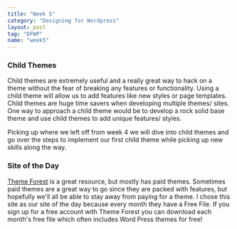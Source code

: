 ```yaml
---
title: "Week 5"
category: "Designing for Wordpress"
layout: post
tag: "DFWP"
name: "week5"
---
```


### Child Themes

Child themes are extremely useful and a really great way to hack on a theme without the fear of breaking any features or functionality. Using a child theme will allow us to add features like new styles or page templates. Child themes are huge time savers when developing multiple themes/ sites. One way to approach a child theme would be to develop a rock solid base theme and use child themes to add unique features/ styles. 

Picking up where we left off from week 4 we will dive into child themes and go over the steps to implement our first child theme while picking up new skills along the way. 

### Site of the Day

[Theme Forest](http://themeforest.net) is a great resource, but mostly has paid themes. Sometimes paid themes are a great way to go since they are packed with features, but hopefully we'll all be able to stay away from paying for a theme. I chose this site as our site of the day because every month they have a Free File. If you sign up for a free account with Theme Forest you can download each month's free file which often includes Word Press themes for free!